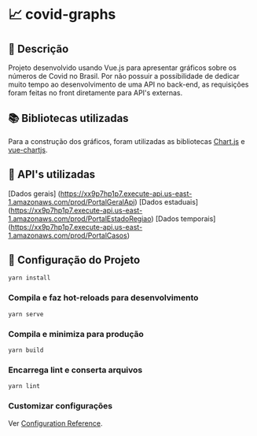 # :chart_with_upwards_trend: covid-graphs

## :page_with_curl: Descrição
Projeto desenvolvido usando Vue.js para apresentar gráficos sobre os números de Covid no Brasil. Por não possuir a possibilidade de dedicar muito tempo ao desenvolvimento de uma API no back-end, as requisições foram feitas no front diretamente para API's externas. 

## :books: Bibliotecas utilizadas
Para a construção dos gráficos, foram utilizadas as bibliotecas [Chart.js](https://www.chartjs.org) e [vue-chartjs](https://vue-chartjs.org).

## :game_die: API's utilizadas
[Dados gerais] (https://xx9p7hp1p7.execute-api.us-east-1.amazonaws.com/prod/PortalGeralApi)
[Dados estaduais] (https://xx9p7hp1p7.execute-api.us-east-1.amazonaws.com/prod/PortalEstadoRegiao)
[Dados temporais] (https://xx9p7hp1p7.execute-api.us-east-1.amazonaws.com/prod/PortalCasos)

## :wrench: Configuração do Projeto

```
yarn install
```

### Compila e faz hot-reloads para desenvolvimento
```
yarn serve
```

### Compila e minimiza para produção
```
yarn build
```

### Encarrega lint e conserta arquivos
```
yarn lint
```

### Customizar configurações
Ver [Configuration Reference](https://cli.vuejs.org/config/).
